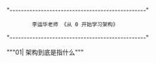 "------------------------------------------------"

            李运华老师 《从 0 开始学习架构》

"------------------------------------------------"


"""01| 架构到底是指什么"""


